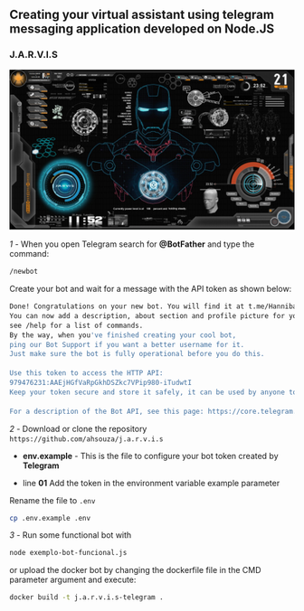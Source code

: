 ## Creating your virtual assistant using telegram messaging application developed on Node.JS

### J.A.R.V.I.S
![alt text](/assets/jarvis.jpg)


*1* - When you open Telegram search for **@BotFather** and type the command:

```sh
/newbot
```

Create your bot and wait for a message with the API token as shown below:

```sh
Done! Congratulations on your new bot. You will find it at t.me/HannibalChatBot. 
You can now add a description, about section and profile picture for your bot, 
see /help for a list of commands. 
By the way, when you've finished creating your cool bot, 
ping our Bot Support if you want a better username for it. 
Just make sure the bot is fully operational before you do this.

Use this token to access the HTTP API:
979476231:AAEjHGfVaRpGkhDSZkc7VPip980-iTudwtI
Keep your token secure and store it safely, it can be used by anyone to control your bot.

For a description of the Bot API, see this page: https://core.telegram.org/bots/api
```

*2* - Download or clone the repository `https://github.com/ahsouza/j.a.r.v.i.s` 

*   **env.example** - This is the file to configure your bot token created by **Telegram**
    
  *   line **01** Add the token in the environment variable example parameter

  Rename the file to `.env`

  ```sh
cp .env.example .env
  ```
*3* - Run some functional bot with

```sh
node exemplo-bot-funcional.js
```

or upload the docker bot by changing the dockerfile file in the CMD parameter argument and execute:

```sh
docker build -t j.a.r.v.i.s-telegram .
```